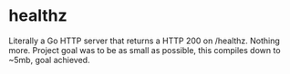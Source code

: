 # healthz

Literally a Go HTTP server that returns a HTTP 200 on /healthz. Nothing more. Project goal was to be as small as possible, this compiles down to ~5mb, goal achieved.
